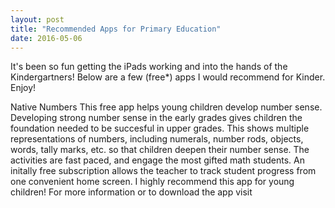 ```yaml
---
layout: post
title: "Recommended Apps for Primary Education"
date: 2016-05-06
---
```

<p>
It's been so fun getting the iPads working and into the hands of the Kindergartners! Below are a few (free*) apps I would recommend for Kinder. Enjoy!
</p>
<p>
<h>Native Numbers</h>
This free app helps young children develop number sense. Developing strong number sense in the early grades gives children the foundation needed to be succesful in upper grades. This shows multiple representations of numbers, including numerals, number rods, objects, words, tally marks, etc. so that children deepen their number sense. The activities are fast paced, and engage the most gifted math students. An initally free subscription allows the teacher to track student progress from one convenient home screen. 
I highly recommend this app for young children!
For more information or to download the app visit
<a href="http://www.nativebrain.com/apps/"></a>
</p>
